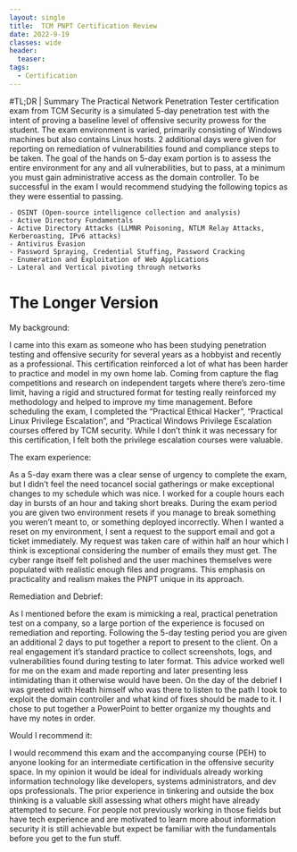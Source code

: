```yaml
---
layout: single
title:  TCM PNPT Certification Review
date: 2022-9-19
classes: wide
header:
  teaser: 
tags:
  - Certification
---
```

#TL;DR | Summary
The Practical Network Penetration Tester certification exam from TCM Security is a simulated 5-day penetration test with the intent of proving a baseline level of offensive security prowess for the student. The exam environment is varied, primarily consisting of Windows machines but also contains Linux hosts. 2 additional days were given for reporting on remediation of vulnerabilities found and compliance steps to be taken. The goal of the hands on 5-day exam portion is to assess the entire environment for any and all vulnerabilities, but to pass, at a minimum you must gain administrative access as the domain controller. To be successful in the exam I would recommend studying the following topics as they were essential to passing.

```
- OSINT (Open-source intelligence collection and analysis)
- Active Directory Fundamentals
- Active Directory Attacks (LLMNR Poisoning, NTLM Relay Attacks, Kerberoasting, IPv6 attacks)
- Antivirus Evasion
- Password Spraying, Credential Stuffing, Password Cracking
- Enumeration and Exploitation of Web Applications
- Lateral and Vertical pivoting through networks
```
# The Longer Version

My background:

I came into this exam as someone who has been studying penetration testing and offensive security for several years as a hobbyist and recently as a professional. This certification reinforced a lot of what has been harder to practice and model in my own home lab. Coming from capture the flag competitions and research on independent targets where there’s zero-time limit, having a rigid and structured format for testing really reinforced my methodology and helped to improve my time management. Before scheduling the exam, I completed the “Practical Ethical Hacker”, “Practical Linux Privilege Escalation”, and “Practical Windows Privilege Escalation courses offered by TCM security. While I don’t think it was necessary for this certification, I felt both the privilege escalation courses were valuable.

The exam experience:

As a 5-day exam there was a clear sense of urgency to complete the exam, but I didn’t feel the need tocancel social gatherings or make exceptional changes to my schedule which was nice. I worked for a couple hours each day in bursts of an hour and taking short breaks. During the exam period you are given two environment resets if you manage to break something you weren’t meant to, or something deployed incorrectly. When I wanted a reset on my environment, I sent a request to the support email and got a ticket immediately. My request was taken care of within half an hour which I think is exceptional considering the number of emails they must get. The cyber range itself felt polished and the user machines themselves were populated with realistic enough files and programs. This emphasis on practicality and realism makes the PNPT unique in its approach.

Remediation and Debrief:

As I mentioned before the exam is mimicking a real, practical penetration test on a company, so a large portion of the experience is focused on remediation and reporting. Following the 5-day testing period you are given an additional 2 days to put together a report to present to the client. On a real engagement it’s standard practice to collect screenshots, logs, and vulnerabilities found during testing to later format. This advice worked well for me on the exam and made reporting and later presenting less intimidating than it otherwise would have been. On the day of the debrief I was greeted with Heath himself who was there to listen to the path I took to exploit the domain controller and what kind of fixes should be made to it. I chose to put together a PowerPoint to better organize my thoughts and have my notes in order.

Would I recommend it:

I would recommend this exam and the accompanying course (PEH) to anyone looking for an intermediate certification in the offensive security space. In my opinion it would be ideal for individuals already working information technology like developers, systems administrators, and dev ops professionals. The prior experience in tinkering and outside the box thinking is a valuable skill assessing what others might have already attempted to secure. For people not previously working in those fields but have tech experience and are motivated to learn more about information security it is still achievable but expect be familiar with the fundamentals before you get to the fun stuff.


